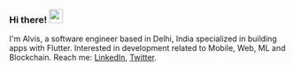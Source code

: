 ### Hi there! <img src="https://media.giphy.com/media/hvRJCLFzcasrR4ia7z/giphy.gif" width="25px">

I'm Alvis, a software engineer based in Delhi, India specialized in building apps with Flutter. Interested in development related to Mobile, Web, ML and Blockchain. Reach me: [LinkedIn](https://www.linkedin.com/in/alvisjerome), [Twitter](https://www.twitter.com/alvisjerome).
